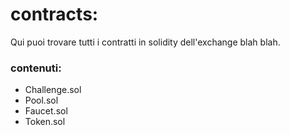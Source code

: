 # contracts:

Qui puoi trovare tutti i contratti in solidity dell'exchange blah blah.

### contenuti:

- Challenge.sol
- Pool.sol
- Faucet.sol
- Token.sol
